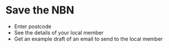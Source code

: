 # Save the NBN

 - Enter postcode
 - See the details of your local member
 - Get an example draft of an email to send to the local member